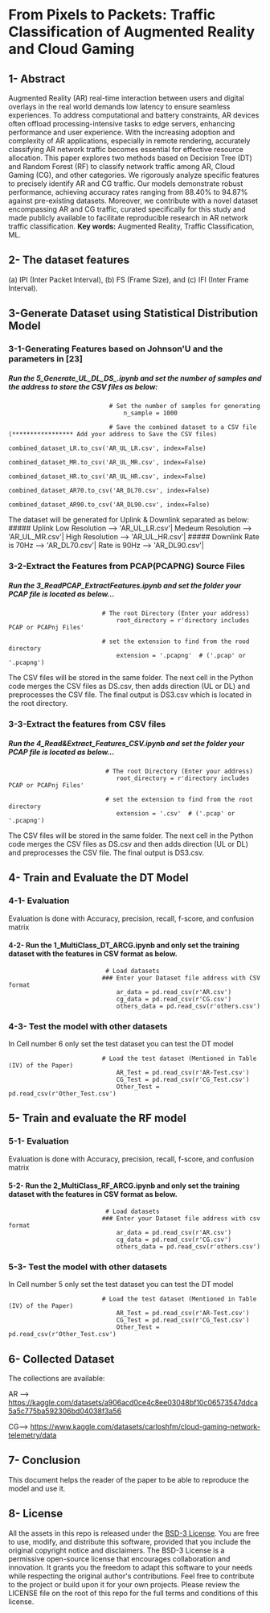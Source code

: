 # From Pixels to Packets: Traffic Classification of Augmented Reality and Cloud Gaming

## 1- Abstract
Augmented Reality (AR) real-time interaction between users and digital overlays in the real world demands low latency to ensure seamless experiences. To address computational and battery constraints, AR devices often offload processing-intensive tasks to edge servers, enhancing performance and user experience. With the increasing adoption and complexity of AR applications, especially in remote rendering, accurately classifying AR network traffic becomes essential for effective resource allocation. This paper explores two methods based on Decision Tree (DT) and Random Forest (RF) to classify network traffic among AR, Cloud Gaming (CG), and other categories. We rigorously analyze specific features to precisely identify AR and CG traffic. Our models demonstrate robust performance, achieving accuracy rates ranging from 88.40% to 94.87% against pre-existing datasets. Moreover, we contribute with a novel dataset encompassing AR and CG traffic, curated specifically for this study and made publicly available to facilitate reproducible research in AR network traffic classification. 
**Key words:** Augmented Reality, Traffic Classification, ML.

## 2- The dataset features
(a) IPI (Inter Packet Interval), (b) FS (Frame Size), and (c) IFI (Inter Frame Interval).

## 3-Generate Dataset using Statistical Distribution Model

### 3-1-Generating Features based on Johnson'U and the parameters in [23]
##### Run the **5_Generate_UL_DL_DS_.ipynb** and set the number of samples and the address to store the CSV files as below:

                                # Set the number of samples for generating
                                    n_sample = 1000
                                    
                                # Save the combined dataset to a CSV file (***************** Add your address to Save the CSV files)
                                    combined_dataset_LR.to_csv('AR_UL_LR.csv', index=False)
                                    combined_dataset_MR.to_csv('AR_UL_MR.csv', index=False)
                                    combined_dataset_HR.to_csv('AR_UL_HR.csv', index=False)
                                    combined_dataset_AR70.to_csv('AR_DL70.csv', index=False)
                                    combined_dataset_AR90.to_csv('AR_DL90.csv', index=False)
  The dataset will be generated for Uplink & Downlink separated as below:
                                #####               Uplink 
                                          Low Resolution    --> 'AR_UL_LR.csv'|
                                          Medeum Resolution --> 'AR_UL_MR.csv'|
                                          High Resolution   --> 'AR_UL_HR.csv'|
                                #####               Downlink 
                                          Rate is 70Hz --> 'AR_DL70.csv'|
                                          Rate is 90Hz --> 'AR_DL90.csv'|
  

### 3-2-Extract the Features from PCAP(PCAPNG) Source Files 
##### Run the **3_ReadPCAP_ExtractFeatures.ipynb** and set the folder your PCAP file is located as below...

                              # The root Directory (Enter your address)
                                  root_directory = r'directory includes PCAP or PCAPnj Files'

                              # set the extension to find from the rood directory
                                  extension = '.pcapng'  # ('.pcap' or '.pcapng')
The CSV files will be stored in the same folder. The next cell in the Python code merges the CSV files
as DS.csv, then adds direction (UL or DL) and preprocesses the CSV file. The final output is DS3.csv which is located in the root directory. 

### 3-3-Extract the features from CSV files
##### Run the **4_Read&Extract_Features_CSV.ipynb** and set the folder your PCAP file is located as below...

                               # The root Directory (Enter your address)
                                  root_directory = r'directory includes PCAP or PCAPnj Files'

                               # set the extension to find from the root directory
                                  extension = '.csv'  # ('.pcap' or '.pcapng')
The CSV files will be stored in the same folder. The next cell in the Python code merges the CSV files 
as DS.csv and then adds direction (UL or DL) and preprocesses the CSV file. The final output is DS3.csv. 

## 4- Train and Evaluate the DT Model
### 4-1- Evaluation
Evaluation is done with Accuracy, precision, recall, f-score, and confusion matrix

#### 4-2- Run the **1_MultiClass_DT_ARCG.ipynb** and only set the training dataset with the features in CSV format as below.
                               
                               # Load datasets
                              ### Enter your Dataset file address with CSV format
                                  ar_data = pd.read_csv(r'AR.csv')
                                  cg_data = pd.read_csv(r'CG.csv')
                                  others_data = pd.read_csv(r'others.csv')
### 4-3- Test the model with other datasets
In Cell number 6 only set the test dataset you can test the DT model
                              
                              # Load the test dataset (Mentioned in Table (IV) of the Paper)
                                  AR_Test = pd.read_csv(r'AR-Test.csv')
                                  CG_Test = pd.read_csv(r'CG_Test.csv')
                                  Other_Test = pd.read_csv(r'Other_Test.csv')


## 5- Train and evaluate the RF model
### 5-1- Evaluation
Evaluation is done with Accuracy, precision, recall, f-score, and confusion matrix

#### 5-2- Run the **2_MultiClass_RF_ARCG.ipynb** and only set the training dataset with the features in CSV format as below.
                               
                               # Load datasets
                              ### Enter your Dataset file address with csv format
                                  ar_data = pd.read_csv(r'AR.csv')
                                  cg_data = pd.read_csv(r'CG.csv')
                                  others_data = pd.read_csv(r'others.csv')
### 5-3- Test the model with other datasets
In Cell number 5 only set the test dataset you can test the DT model
                              
                              # Load the test dataset (Mentioned in Table (IV) of the Paper)
                                  AR_Test = pd.read_csv(r'AR-Test.csv')
                                  CG_Test = pd.read_csv(r'CG_Test.csv')
                                  Other_Test = pd.read_csv(r'Other_Test.csv')

## 6- Collected Dataset

The collections are available:

AR --> https://kaggle.com/datasets/a906acd0ce4c8ee03048bf10c06573547ddca5a5c775ba592306bd04038f3a56

CG--> https://www.kaggle.com/datasets/carloshfm/cloud-gaming-network-telemetry/data

## 7- Conclusion
This document helps the reader of the paper to be able to reproduce the model and use it.

## 8- License

All the assets in this repo is released under the [BSD-3 License](https://opensource.org/license/bsd-3-clause/). You are free to use, modify, and distribute this software, provided that you include the original copyright notice and disclaimers. The BSD-3 License is a permissive open-source license that encourages collaboration and innovation. It grants you the freedom to adapt this software to your needs while respecting the original author's contributions. Feel free to contribute to the project or build upon it for your own projects. Please review the LICENSE file on the root of this repo for the full terms and conditions of this license.

